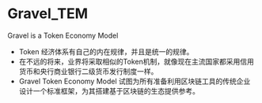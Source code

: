 # Gravel_TEM
Gravel is a Token Economy Model

* Token 经济体系有自己的内在规律，并且是统一的规律。
* 在不远的将来，业界将采取相似的Token机制，就像现在主流国家都采用信用货币和央行商业银行二级货币发行制度一样。
* Gravel Token Economy Model 试图为所有准备利用区块链工具的传统企业设计一个标准框架，为其搭建基于区块链的生态提供参考。
